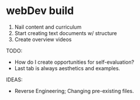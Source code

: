 # webDev build

1.	Nail content and curriculum
2.	Start creating text documents w/ structure
3.	Create overview videos

TODO:
-	How do I create opportunities for self-evaluation?
-	Last tab is always aesthetics and examples.

IDEAS:
-	Reverse Engineering; Changing pre-existing files.

